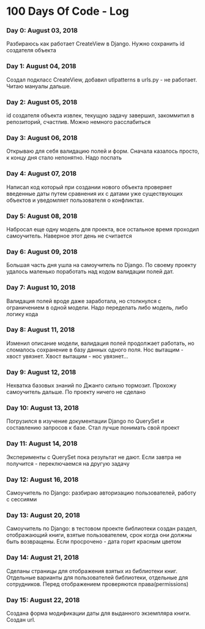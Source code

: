 # 100 Days Of Code - Log

### Day 0: August 03, 2018
Разбираюсь как работает CreateView в Django. Нужно сохранить id создателя объекта 

### Day 1: August 04, 2018
Создал подкласс CreateView, добавил utlpatterns в urls.py - не работает. Читаю мануалы дальше.

### Day 2: August 05, 2018
id создателя объекта извлек, текущую задачу завершил, закоммитил в репозиторий, счастлив. Можно немного расслабиться

### Day 3: August 06, 2018
Открываю для себя валидацию полей и форм. Сначала казалось просто, к концу дня стало непонятно. Надо поспать

### Day 4: August 07, 2018
Написал код который при создании нового объекта проверяет введенные даты путем сравнения их с датами уже существующих объектов и уведомляет пользователя о конфликтах.

### Day 5: August 08, 2018
Набросал еще одну модель для проекта, все остальное время проходил самоучитель. Наверное этот день не считается

### Day 6: August 09, 2018
Большая часть дня ушла на самоучитель по Django. По своему проекту удалось маленько поработать над кодом валидации полей дат. 

### Day 7: August 10, 2018
Валидация полей вроде даже заработала, но столкнулся с ограничением в одной модели. Надо переделать либо модель, либо логику кода

### Day 8: August 11, 2018
Изменил описание модели, валидация полей продолжает работать, но сломалось сохранение в базу данных одного поля. Нос вытащим - хвост увязнет. Хвост вытащим - нос увязнет...

### Day 9: August 12, 2018
Нехватка базовых знаний по Джанго сильно тормозит. Прохожу самоучитель дальше. По проекту ничего не сделано

### Day 10: August 13, 2018
Погрузился в изучение документации Django по QuerySet и составлению запросов к базе. Стал лучше понимать свой проект

### Day 11: August 14, 2018
Эксперименты с QuerySet пока результат не дают. Если завтра не получится - переключаемся на другую задачу

### Day 12: August 16, 2018
Самоучитель по Django: разбираю авторизацию пользователей, работу с сессиями

### Day 13: August 20, 2018
Самоучитель по Django: в тестовом проекте библиотеки создан раздел, отображающий книги, взятые пользователем, срок когда они должны быть возвращены. Если просрочено - дата горит красным цветом

### Day 14: August 21, 2018
Сделаны страницы для отображения взятых из библиотеки книг. Отдельные варианты для пользователей библиотеки, отдельные для сотрудников. Перед отображением проверяются права(permissions)

### Day 15: August 22, 2018
Создана форма модификации даты для выданного экземпляра книги. Создан url.

